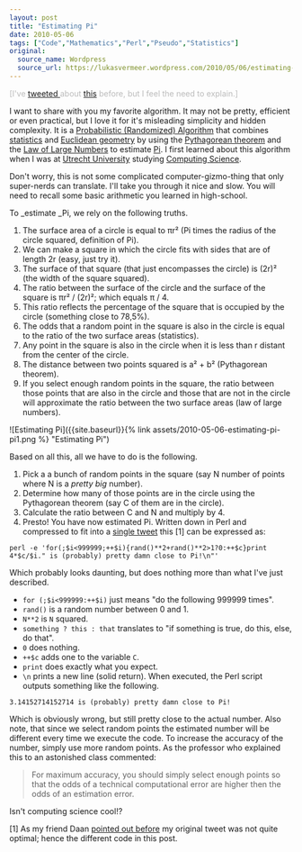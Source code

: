 ```yaml
---
layout: post
title: "Estimating Pi"
date: 2010-05-06
tags: ["Code","Mathematics","Perl","Pseudo","Statistics"]
original:
  source_name: Wordpress
  source_url: https://lukasvermeer.wordpress.com/2010/05/06/estimating-pi/
---
```


<span style="color:#bbb;">[I've [tweeted ](http://twitter.com/lukasvermeer/status/9197883776)about [this](http://twitter.com/lukasvermeer/status/9197886895) before, but I feel the need to explain.]</span>

I want to share with you my favorite algorithm. It may not be pretty, efficient or even practical, but I love it for it's misleading simplicity and hidden complexity. It is a [Probabilistic (Randomized) Algorithm](http://en.wikipedia.org/wiki/Randomized_algorithm) that combines [statistics](http://en.wikipedia.org/wiki/Statistics) and [Euclidean geometry](http://en.wikipedia.org/wiki/Euclidean_geometry) by using the [Pythagorean theorem](http://en.wikipedia.org/wiki/Pythagoras#Pythagorean_theorem) and the [Law of Large Numbers](http://en.wikipedia.org/wiki/Law_of_large_numbers) to estimate [Pi](http://en.wikipedia.org/wiki/Pi). I first learned about this algorithm when I was at [Utrecht University](http://www.uu.nl/) studying [Computing Science](http://www.cs.uu.nl/).

Don't worry, this is not some complicated computer-gizmo-thing that only super-nerds can translate. I'll take you through it nice and slow. You will need to recall some basic arithmetic you learned in high-school.

To _estimate _Pi, we rely on the following truths.

1.  The surface area of a circle is equal to πr² (Pi times the radius of the circle squared, definition of Pi).
2.  We can make a square in which the circle fits with sides that are of length 2r (easy, just try it).
3.  The surface of that square (that just encompasses the circle) is (2r)² (the width of the square squared).
4.  The ratio between the surface of the circle and the surface of the square is πr² / (2r)²; which equals π / 4.
5.  This ratio reflects the percentage of the square that is occupied by the circle (something close to 78,5%).
6.  The odds that a random point in the square is also in the circle is equal to the ratio of the two surface areas (statistics).
7.  Any point in the square is also in the circle when it is less than r distant from the center of the circle.
8.  The distance between two points squared is a² + b² (Pythagorean theorem).
9.  If you select enough random points in the square, the ratio between those points that are also in the circle and those that are not in the circle will approximate the ratio between the two surface areas (law of large numbers).

![Estimating Pi]({{site.baseurl}}{% link assets/2010-05-06-estimating-pi-pi1.png %} "Estimating Pi")

Based on all this, all we have to do is the following.

1.  Pick a a bunch of random points in the square (say N number of points where N is a _pretty big_ number).
2.  Determine how many of those points are in the circle using the Pythagorean theorem (say C of them are in the circle).
3.  Calculate the ratio between C and N and multiply by 4.
4.  Presto! You have now estimated Pi.
Written down in Perl and compressed to fit into a [single tweet](http://twitter.com/lukasvermeer/status/9197883776) this [1] can be expressed as:

`perl -e 'for(;$i<999999;++$i){rand()**2+rand()**2>1?0:++$c}print 4*$c/$i." is (probably) pretty damn close to Pi!\n"'`

Which probably looks daunting, but does nothing more than what I've just described.

*   `for (;$i<999999:++$i)` just means "do the following 999999 times".
*   `rand()` is a random number between 0 and 1.
*   `N**2` is `N` squared.
*   `something ? this : that` translates to "if something is true, do this, else, do that".
*   `0` does nothing.
*   `++$c` adds one to the variable `C`.
*   `print` does exactly what you expect.
*   `\n` prints a new line (solid return).
When executed, the Perl script outputs something like the following.

`3.14152714152714 is (probably) pretty damn close to Pi!`

Which is obviously wrong, but still pretty close to the actual number. Also note, that since we select random points the estimated number will be different every time we execute the code. To increase the accuracy of the number, simply use more random points. As the professor who explained this to an astonished class commented: 

> For maximum accuracy, you should simply select enough points so that the odds of a technical computational error are higher then the odds of an estimation error.

Isn't computing science cool!?

[1] As my friend Daan [pointed out before](http://twitter.com/daanbroekhuizen/status/9218973798) my original tweet was not quite optimal; hence the different code in this post.